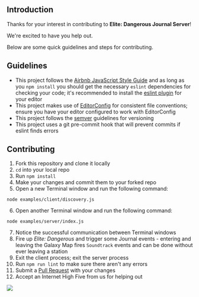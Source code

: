
## Introduction

Thanks for your interest in contributing to **Elite: Dangerous Journal Server**!

We're excited to have you help out.

Below are some quick guidelines and steps for contributing.

## Guidelines

- This project follows the [Airbnb JavaScript Style Guide](https://github.com/airbnb/javascript)
and as long as you `npm install` you should get the necessary `eslint` dependencies for checking
your code; it's recommended to install the [eslint plugin](https://eslint.org/docs/user-guide/integrations)
for your editor
- This project makes use of [EditorConfig](http://editorconfig.org/) for consistent file conventions;
ensure you have your editor configured to work with EditorConfig
- This project follows the [semver](http://semver.org/) guidelines for versioning
- This project uses a git pre-commit hook that will prevent commits if eslint finds errors

## Contributing

1. Fork this repository and clone it locally
2. `cd` into your local repo
3. Run `npm install`
4. Make your changes and commit them to your forked repo
5. Open a new Terminal window and run the following command:
```shell
node examples/client/discovery.js
```
6. Open another Terminal window and run the following command:
```shell
node examples/server/index.js
```
7. Notice the successful communication between Terminal windows
8. Fire up *Elite: Dangerous* and trigger some Journal events - entering and leaving the
Galaxy Map fires `Soundtrack` events and can be done without ever leaving a station
9. Exit the client process; exit the server process
10. Run `npm run lint` to make sure there aren't any errors
11. Submit a [Pull Request](https://github.com/DVDAGames/elite-dangerous-journal-server/pulls)
with your changes
12. Accept an Internet High Five from us for helping out

![](https://media.giphy.com/media/wrzf9P70YWLJK/giphy.gif)

